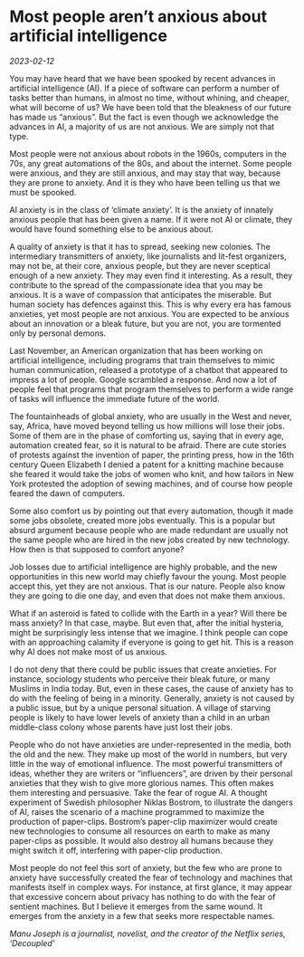 # Most people aren’t anxious about artificial intelligence

*2023-02-12*

You may have heard that we have been spooked by recent advances in
artificial intelligence (AI). If a piece of software can perform a
number of tasks better than humans, in almost no time, without whining,
and cheaper, what will become of us? We have been told that the
bleakness of our future has made us “anxious”. But the fact is even
though we acknowledge the advances in AI, a majority of us are not
anxious. We are simply not that type.

Most people were not anxious about robots in the 1960s, computers in the
70s, any great automations of the 80s, and about the internet. Some
people were anxious, and they are still anxious, and may stay that way,
because they are prone to anxiety. And it is they who have been telling
us that we must be spooked.

AI anxiety is in the class of ‘climate anxiety’. It is the anxiety of
innately anxious people that has been given a name. If it were not AI or
climate, they would have found something else to be anxious about.

A quality of anxiety is that it has to spread, seeking new colonies. The
intermediary transmitters of anxiety, like journalists and lit-fest
organizers, may not be, at their core, anxious people, but they are
never sceptical enough of a new anxiety. They may even find it
interesting. As a result, they contribute to the spread of the
compassionate idea that you may be anxious. It is a wave of compassion
that anticipates the miserable. But human society has defences against
this. This is why every era has famous anxieties, yet most people are
not anxious. You are expected to be anxious about an innovation or a
bleak future, but you are not, you are tormented only by personal
demons.

Last November, an American organization that has been working on
artificial intelligence, including programs that train themselves to
mimic human communication, released a prototype of a chatbot that
appeared to impress a lot of people. Google scrambled a response. And
now a lot of people feel that programs that program themselves to
perform a wide range of tasks will influence the immediate future of the
world.

The fountainheads of global anxiety, who are usually in the West and
never, say, Africa, have moved beyond telling us how millions will lose
their jobs. Some of them are in the phase of comforting us, saying that
in every age, automation created fear, so it is natural to be afraid.
There are cute stories of protests against the invention of paper, the
printing press, how in the 16th century Queen Elizabeth I denied a
patent for a knitting machine because she feared it would take the jobs
of women who knit, and how tailors in New York protested the adoption of
sewing machines, and of course how people feared the dawn of computers.

Some also comfort us by pointing out that every automation, though it
made some jobs obsolete, created more jobs eventually. This is a popular
but absurd argument because people who are made redundant are usually
not the same people who are hired in the new jobs created by new
technology. How then is that supposed to comfort anyone?

Job losses due to artificial intelligence are highly probable, and the
new opportunities in this new world may chiefly favour the young. Most
people accept this, yet they are not anxious. That is our nature. People
also know they are going to die one day, and even that does not make
them anxious.

What if an asteroid is fated to collide with the Earth in a year? Will
there be mass anxiety? In that case, maybe. But even that, after the
initial hysteria, might be surprisingly less intense that we imagine. I
think people can cope with an approaching calamity if everyone is going
to get hit. This is a reason why AI does not make most of us anxious.

I do not deny that there could be public issues that create anxieties.
For instance, sociology students who perceive their bleak future, or
many Muslims in India today. But, even in these cases, the cause of
anxiety has to do with the feeling of being in a minority. Generally,
anxiety is not caused by a public issue, but by a unique personal
situation. A village of starving people is likely to have lower levels
of anxiety than a child in an urban middle-class colony whose parents
have just lost their jobs.

People who do not have anxieties are under-represented in the media,
both the old and the new. They make up most of the world in numbers, but
very little in the way of emotional influence. The most powerful
transmitters of ideas, whether they are writers or “influencers”, are
driven by their personal anxieties that they wish to give more glorious
names. This often makes them interesting and persuasive. Take the fear
of rogue AI. A thought experiment of Swedish philosopher Niklas Bostrom,
to illustrate the dangers of AI, raises the scenario of a machine
programmed to maximize the production of paper-clips. Bostrom’s
paper-clip maximizer would create new technologies to consume all
resources on earth to make as many paper-clips as possible. It would
also destroy all humans because they might switch it off, interfering
with paper-clip production.

Most people do not feel this sort of anxiety, but the few who are prone
to anxiety have successfully created the fear of technology and machines
that manifests itself in complex ways. For instance, at first glance, it
may appear that excessive concern about privacy has nothing to do with
the fear of sentient machines. But I believe it emerges from the same
wound. It emerges from the anxiety in a few that seeks more respectable
names.

*Manu Joseph is a journalist, novelist, and the creator of the Netflix
series, ‘Decoupled’*
